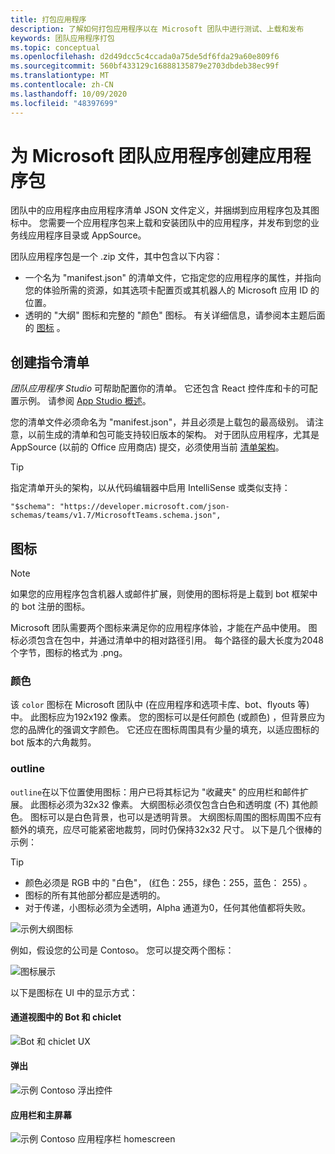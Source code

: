 ```yaml
---
title: 打包应用程序
description: 了解如何打包应用程序以在 Microsoft 团队中进行测试、上载和发布
keywords: 团队应用程序打包
ms.topic: conceptual
ms.openlocfilehash: d2d49dcc5c4ccada0a75de5df6fda29a60e809f6
ms.sourcegitcommit: 560bf433129c16888135879e2703dbdeb38ec99f
ms.translationtype: MT
ms.contentlocale: zh-CN
ms.lasthandoff: 10/09/2020
ms.locfileid: "48397699"
---
```

# <a name="create-an-app-package-for-your-microsoft-teams-app"></a>为 Microsoft 团队应用程序创建应用程序包

团队中的应用程序由应用程序清单 JSON 文件定义，并捆绑到应用程序包及其图标中。 您需要一个应用程序包来上载和安装团队中的应用程序，并发布到您的业务线应用程序目录或 AppSource。

团队应用程序包是一个 .zip 文件，其中包含以下内容：

* 一个名为 "manifest.json" 的清单文件，它指定您的应用程序的属性，并指向您的体验所需的资源，如其选项卡配置页或其机器人的 Microsoft 应用 ID 的位置。
* 透明的 "大纲" 图标和完整的 "颜色" 图标。 有关详细信息，请参阅本主题后面的 [图标](#icons) 。

## <a name="creating-a-manifest"></a>创建指令清单

*团队应用程序 Studio* 可帮助配置你的清单。 它还包含 React 控件库和卡的可配置示例。 请参阅 [App Studio 概述](~/concepts/build-and-test/app-studio-overview.md)。

您的清单文件必须命名为 "manifest.json"，并且必须是上载包的最高级别。 请注意，以前生成的清单和包可能支持较旧版本的架构。 对于团队应用程序，尤其是 AppSource (以前的 Office 应用商店) 提交，必须使用当前 [清单架构](~/resources/schema/manifest-schema.md)。

> [!TIP]
> 指定清单开头的架构，以从代码编辑器中启用 IntelliSense 或类似支持：
>
> `"$schema": "https://developer.microsoft.com/json-schemas/teams/v1.7/MicrosoftTeams.schema.json",`

## <a name="icons"></a>图标

> [!Note]
> 如果您的应用程序包含机器人或邮件扩展，则使用的图标将是上载到 bot 框架中的 bot 注册的图标。

Microsoft 团队需要两个图标来满足你的应用程序体验，才能在产品中使用。 图标必须包含在包中，并通过清单中的相对路径引用。 每个路径的最大长度为2048个字节，图标的格式为 .png。

### <a name="color"></a>颜色

该 `color` 图标在 Microsoft 团队中 (在应用程序和选项卡库、bot、flyouts 等) 中。 此图标应为192x192 像素。 您的图标可以是任何颜色 (或颜色) ，但背景应为您的品牌化的强调文字颜色。 它还应在图标周围具有少量的填充，以适应图标的 bot 版本的六角裁剪。

### <a name="outline"></a>outline

`outline`在以下位置使用图标：用户已将其标记为 "收藏夹" 的应用栏和邮件扩展。 此图标必须为32x32 像素。 大纲图标必须仅包含白色和透明度 (不) 其他颜色。 图标可以是白色背景，也可以是透明背景。 大纲图标周围的图标周围不应有额外的填充，应尽可能紧密地裁剪，同时仍保持32x32 尺寸。 以下是几个很棒的示例：

> [!TIP]
>  * 颜色必须是 RGB 中的 "白色"， (红色：255，绿色：255，蓝色： 255) 。
>  * 图标的所有其他部分都应是透明的。
>  * 对于传递，小图标必须为全透明，Alpha 通道为0，任何其他值都将失败。

![示例大纲图标](~/assets/images/icons/sample20x20s.png)

例如，假设您的公司是 Contoso。 您可以提交两个图标：

![图标展示](~/assets/images/framework/framework_submit_icon.png)

以下是图标在 UI 中的显示方式：

#### <a name="bot-and-chiclet-in-channel-view"></a>通道视图中的 Bot 和 chiclet

![Bot 和 chiclet UX](~/assets/images/icons/botandchiclet.png)

#### <a name="flyout"></a>弹出

![示例 Contoso 浮出控件](~/assets/images/icons/flyout.png)

#### <a name="app-bar-and-home-screen"></a>应用栏和主屏幕

![示例 Contoso 应用程序栏 homescreen](~/assets/images/icons/appbarhomescreen.png)
